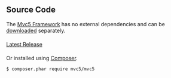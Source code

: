 ## Source Code
<p>The <a href="https://github.com/mvc5/mvc5">Mvc5 Framework</a> has no external dependencies and can be <a href="https://github.com/mvc5/mvc5/releases/latest">downloaded</a> separately.</p>
<p style="margin-top:20px;">
    <a class="btn btn-default btn-lg" href="https://github.com/mvc5/mvc5/releases/latest"><span class="glyphicon glyphicon-download"></span> Latest Release</a>
</p>
<p style="margin-top:20px;">Or installed using <a href="https://getcomposer.org">Composer</a>.</p>
<pre><code>$ composer.phar require mvc5/mvc5</code></pre>
